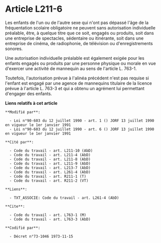 # Article L211-6

Les enfants de l'un ou de l'autre sexe qui n'ont pas dépassé l'âge de la fréquentation scolaire obligatoire ne peuvent sans
autorisation individuelle préalable, être, à quelque titre que ce soit, engagés ou produits, soit dans une entreprise de
spectacles, sédentaire ou itinérante, soit dans une entreprise de cinéma, de radiophonie, de télévision ou d'enregistrements
sonores.

Une autorisation individuelle préalable est également exigée pour les enfants engagés ou produits par une personne physique
ou morale en vue d'exercer une activité de mannequin au sens de l'article L. 763-1.

Toutefois, l'autorisation prévue à l'alinéa précédent n'est pas requise si l'enfant est engagé par une agence de mannequins
titulaire de la licence prévue à l'article L. 763-3 et qui a obtenu un agrément lui permettant d'engager des enfants.

**Liens relatifs à cet article**

	**Modifié par**:

	  - Loi n°90-603 du 12 juillet 1990 - art. 1 () JORF 13 juillet 1990 en vigueur le 1er janvier 1991
	  - Loi n°90-603 du 12 juillet 1990 - art. 6 () JORF 13 juillet 1990 en vigueur le 1er janvier 1991

	**Cité par**:

	  - Code du travail - art. L211-10 (AbD)
	  - Code du travail - art. L211-4 (AbD)
	  - Code du travail - art. L211-8 (AbD)
	  - Code du travail - art. L211-9 (AbD)
	  - Code du travail - art. L213-7 (AbD)
	  - Code du travail - art. L261-4 (AbD)
	  - Code du travail - art. R211-1 (T)
	  - Code du travail - art. R211-2 (VT)

	**Liens**:

	  - TXT_ASSOCIE: Code du travail - art. L261-4 (AbD)

	**Cite**:

	  - Code du travail - art. L763-1 (M)
	  - Code du travail - art. L763-3 (AbD)

	**Codifié par**:

	  - Décret n°73-1046 1973-11-15
